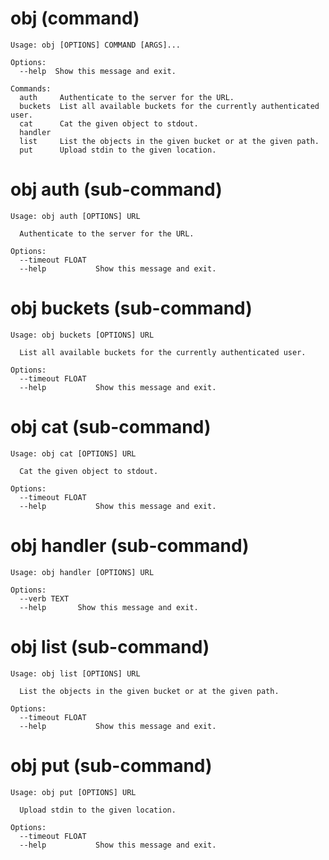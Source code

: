 # obj (command)
```generic
Usage: obj [OPTIONS] COMMAND [ARGS]...

Options:
  --help  Show this message and exit.

Commands:
  auth     Authenticate to the server for the URL.
  buckets  List all available buckets for the currently authenticated user.
  cat      Cat the given object to stdout.
  handler
  list     List the objects in the given bucket or at the given path.
  put      Upload stdin to the given location.
```

# obj auth (sub-command)
```generic
Usage: obj auth [OPTIONS] URL

  Authenticate to the server for the URL.

Options:
  --timeout FLOAT
  --help           Show this message and exit.
```

# obj buckets (sub-command)
```generic
Usage: obj buckets [OPTIONS] URL

  List all available buckets for the currently authenticated user.

Options:
  --timeout FLOAT
  --help           Show this message and exit.
```

# obj cat (sub-command)
```generic
Usage: obj cat [OPTIONS] URL

  Cat the given object to stdout.

Options:
  --timeout FLOAT
  --help           Show this message and exit.
```

# obj handler (sub-command)
```generic
Usage: obj handler [OPTIONS] URL

Options:
  --verb TEXT
  --help       Show this message and exit.
```

# obj list (sub-command)
```generic
Usage: obj list [OPTIONS] URL

  List the objects in the given bucket or at the given path.

Options:
  --timeout FLOAT
  --help           Show this message and exit.
```

# obj put (sub-command)
```generic
Usage: obj put [OPTIONS] URL

  Upload stdin to the given location.

Options:
  --timeout FLOAT
  --help           Show this message and exit.
```

